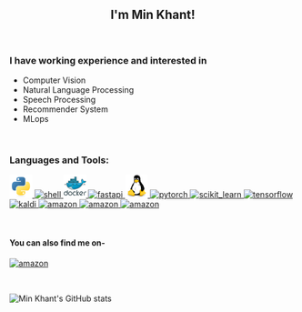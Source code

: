 <h2 align="center">I'm Min Khant!</h2>

<br>

### I have working experience and interested in
- Computer Vision
- Natural Language Processing
- Speech Processing
- Recommender System
- MLops

<br>

<h3 align="left">Languages and Tools:</h3>
<p align="left">
<a href="https://www.python.org" target="_blank"> <img src="https://raw.githubusercontent.com/devicons/devicon/master/icons/python/python-original.svg" alt="python" width="40" height="40"/> </a><a href="https://www.gnu.org/software/bash/" target="_blank"><img src="https://upload.wikimedia.org/wikipedia/commons/thumb/2/20/Bash_Logo_black_and_white_icon_only.svg/512px-Bash_Logo_black_and_white_icon_only.svg.png?20180723054438" alt="shell" width="40" height="40"/> </a><a href="https://www.docker.com/" target="_blank"><img src="https://raw.githubusercontent.com/devicons/devicon/master/icons/docker/docker-original-wordmark.svg" alt="docker" width="40" height="40"/> </a> <a href="https://fastapi.tiangolo.com/" target="_blank"><img src="https://cdn.worldvectorlogo.com/logos/fastapi-1.svg" alt="fastapi" width="40" height="40"/> </a><a href="https://www.linux.org/" target="_blank"> <img src="https://raw.githubusercontent.com/devicons/devicon/master/icons/linux/linux-original.svg" alt="linux" width="40" height="40"/> </a><a href="https://pytorch.org/" target="_blank"> <img src="https://www.vectorlogo.zone/logos/pytorch/pytorch-icon.svg" alt="pytorch" width="40" height="40"/> </a> <a href="https://scikit-learn.org/" target="_blank"> <img src="https://upload.wikimedia.org/wikipedia/commons/0/05/Scikit_learn_logo_small.svg" alt="scikit_learn" width="40" height="40"/> </a> <a href="https://www.tensorflow.org" target="_blank"> <img src="https://www.vectorlogo.zone/logos/tensorflow/tensorflow-icon.svg" alt="tensorflow" width="40" height="40"/> </a> <a href="https://kaldi-asr.org/" target="_blank"> <img src="https://kaldi-asr.org/kaldi_logo.png" alt="kaldi" width="40" height="40"/> </a> <a href="https://aws.amazon.com/" target="_blank"> <img src="https://upload.wikimedia.org/wikipedia/commons/thumb/9/93/Amazon_Web_Services_Logo.svg/2560px-Amazon_Web_Services_Logo.svg.png" alt="amazon" width="40" height="40"/> </a> <a href="https://dvc.org/doc" target="_blank"> <img src="https://repository-images.githubusercontent.com/83878269/a5c64400-8fdd-11ea-9851-ec57bc168db5" alt="amazon" width="60" height="40"/> </a><a href="https://mlflow.org/" target="_blank"> <img src="https://www.databricks.com/wp-content/uploads/2021/06/MLflow-logo-pos-TM-1.png" alt="amazon" width="60" height="40"/> </a> </p>

<br>

#### You can also find me on- 

<p>
<a href="https://www.linkedin.com/in/min-khant-maung-maung-57628a135/" target="_blank"> <img src="https://img.icons8.com/color/48/000000/linkedin.png" alt="amazon" width="40" height="40"/> </a>
</p>

<br>

![Min Khant's GitHub stats](https://github-readme-stats.vercel.app/api?username=Michael95-m&count_private=true)


